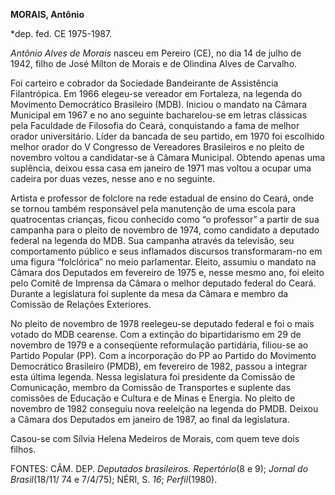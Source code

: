 **MORAIS, Antônio**

\*dep. fed. CE 1975-1987.

*Antônio Alves de Morais* nasceu em Pereiro (CE), no dia 14 de julho de
1942, filho de José Mílton de Morais e de Olindina Alves de Carvalho.

Foi carteiro e cobrador da Sociedade Bandeirante de Assistência
Filantrópica. Em 1966 elegeu-se vereador em Fortaleza, na legenda do
Movimento Democrático Brasileiro (MDB). Iniciou o mandato na Câmara
Municipal em 1967 e no ano seguinte bacharelou-se em letras clássicas
pela Faculdade de Filosofia do Ceará, conquistando a fama de melhor
orador universitário. Líder da bancada de seu partido, em 1970 foi
escolhido melhor orador do V Congresso de Vereadores Brasileiros e no
pleito de novembro voltou a candidatar-se à Câmara Municipal. Obtendo
apenas uma suplência, deixou essa casa em janeiro de 1971 mas voltou a
ocupar uma cadeira por duas vezes, nesse ano e no seguinte.

Artista e professor de folclore na rede estadual de ensino do Ceará,
onde se tornou também responsável pela manutenção de uma escola para
quatrocentas crianças, ficou conhecido como “o professor” a partir de
sua campanha para o pleito de novembro de 1974, como candidato a
deputado federal na legenda do MDB. Sua campanha através da televisão,
seu comportamento público e seus inflamados discursos transformaram-no
em uma figura “folclórica” no meio parlamentar. Eleito, assumiu o
mandato na Câmara dos Deputados em fevereiro de 1975 e, nesse mesmo ano,
foi eleito pelo Comitê de Imprensa da Câmara o melhor deputado federal
do Ceará. Durante a legislatura foi suplente da mesa da Câmara e membro
da Comissão de Relações Exteriores.

No pleito de novembro de 1978 reelegeu-se deputado federal e foi o mais
votado do MDB cearense. Com a extinção do bipartidarismo em 29 de
novembro de 1979 e a conseqüente reformulação partidária, filiou-se ao
Partido Popular (PP). Com a incorporação do PP ao Partido do Movimento
Democrático Brasileiro (PMDB), em fevereiro de 1982, passou a integrar
esta última legenda. Nessa legislatura foi presidente da Comissão de
Comunicação, membro da Comissão de Transportes e suplente das comissões
de Educação e Cultura e de Minas e Energia. No pleito de novembro de
1982 conseguiu nova reeleição na legenda do PMDB. Deixou a Câmara dos
Deputados em janeiro de 1987, ao final da legislatura.

Casou-se com Sílvia Helena Medeiros de Morais, com quem teve dois
filhos.

FONTES: CÂM. DEP. *Deputados brasileiros.* *Repertório*(8 e 9); *Jornal
do Brasil*(18/11/ 74 e 7/4/75); NÉRI, S. *16*; *Perfil*(1980).

 
